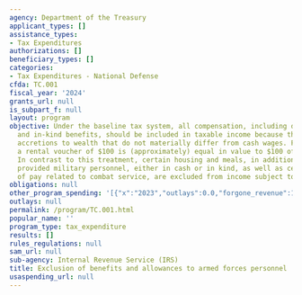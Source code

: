 ```yaml
---
agency: Department of the Treasury
applicant_types: []
assistance_types:
- Tax Expenditures
authorizations: []
beneficiary_types: []
categories:
- Tax Expenditures - National Defense
cfda: TC.001
fiscal_year: '2024'
grants_url: null
is_subpart_f: null
layout: program
objective: Under the baseline tax system, all compensation, including dedicated payments
  and in-kind benefits, should be included in taxable income because they represent
  accretions to wealth that do not materially differ from cash wages. For example,
  a rental voucher of $100 is (approximately) equal in value to $100 of cash income.
  In contrast to this treatment, certain housing and meals, in addition to other benefits
  provided military personnel, either in cash or in kind, as well as certain amounts
  of pay related to combat service, are excluded from income subject to tax.
obligations: null
other_program_spending: '[{"x":"2023","outlays":0.0,"forgone_revenue":1599000000.0},{"x":"2024","outlays":0.0,"forgone_revenue":16910000000.0},{"x":"2025","outlays":0.0,"forgone_revenue":17570000000.0}]'
outlays: null
permalink: /program/TC.001.html
popular_name: ''
program_type: tax_expenditure
results: []
rules_regulations: null
sam_url: null
sub-agency: Internal Revenue Service (IRS)
title: Exclusion of benefits and allowances to armed forces personnel
usaspending_url: null
---
```

